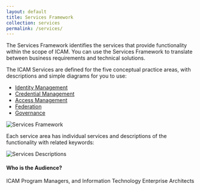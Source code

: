 ```yaml
---
layout: default
title: Services Framework
collection: services
permalink: /services/
---
```


The Services Framework identifies the services that provide functionality within the scope of ICAM. You can use the Services Framework to translate between business requirements and technical solutions.  

The ICAM Services are defined for the five conceptual practice areas, with descriptions and simple diagrams for you to use:

* [Identity Management]({{site.baseurl}}{{page.url}}identity)
* [Credential Management]({{site.baseurl}}{{page.url}}credentials)
* [Access Management]({{site.baseurl}}{{page.url}}access)
* [Federation]({{site.baseurl}}{{page.url}}federation)
* [Governance]({{site.baseurl}}{{page.url}}governance)


![Services Framework]({{site.baseurl}}/img/ServicesFramework.png)

Each service area has individual services and descriptions of the functionality with related keywords:  

![Services Descriptions]({{site.baseurl}}/img/ServicesDescriptions.png)


#### Who is the Audience?

ICAM Program Managers, and Information Technology Enterprise Architects
